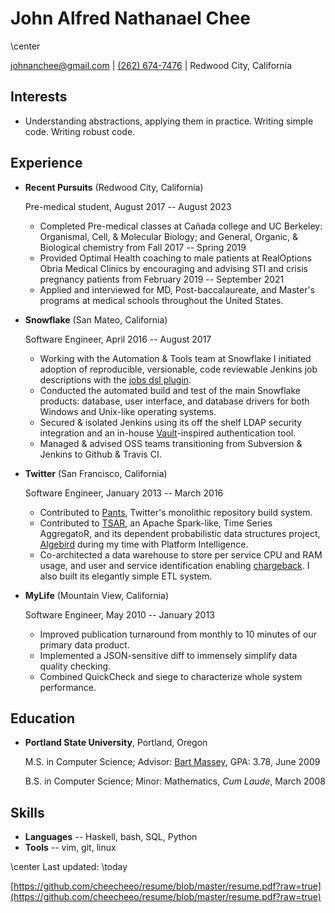 John Alfred Nathanael Chee
===============

\center

[johnanchee@gmail.com](mailto:johnanchee@gmail.com) | [(262) 674-7476](tel:+1-262-674-7476) | Redwood City, California

Interests
---------

*   Understanding abstractions, applying them in practice. Writing simple code. Writing robust code.

Experience
---------------

* **Recent Pursuits** (Redwood City, California)

    Pre-medical student, August 2017 -- August 2023

    - Completed Pre-medical classes at Cañada college and UC Berkeley: Organismal, Cell, & Molecular Biology; and General, Organic, & Biological chemistry from Fall 2017 -- Spring 2019
    - Provided Optimal Health coaching to male patients at RealOptions Obria Medical Clinics by encouraging and advising STI and crisis pregnancy patients from February 2019 -- September 2021
    - Applied and interviewed for MD, Post-baccalaureate, and Master's programs at medical schools throughout the United States.

* **Snowflake** (San Mateo, California)

    Software Engineer, April 2016 -- August 2017

    - Working with the Automation & Tools team at Snowflake I initiated adoption of reproducible, versionable, code reviewable Jenkins job descriptions with the [jobs dsl plugin](https://github.com/jenkinsci/job-dsl-plugin).
    - Conducted the automated build and test of the main Snowflake products: database, user interface, and database drivers for both Windows and Unix-like operating systems.
    - Secured & isolated Jenkins using its off the shelf LDAP security integration and an in-house [Vault](https://www.vaultproject.io)-inspired authentication tool.
    - Managed & advised OSS teams transitioning from Subversion & Jenkins to Github & Travis CI.

* **Twitter** (San Francisco, California)

    Software Engineer, January 2013 -- March 2016

    - Contributed to [Pants](https://www.pantsbuild.org/), Twitter's monolithic repository build system.
    - Contributed to [TSAR](https://blog.twitter.com/engineering/en_us/a/2014/tsar-a-timeseries-aggregator.html), an Apache Spark-like, Time Series AggregatoR, and its dependent probabilistic data structures project, [Algebird](https://twitter.github.io/algebird/) during my time with Platform Intelligence.
    - Co-architected a data warehouse to store per service CPU and RAM usage, and user and service identification enabling [chargeback](https://www.linux.com/blog/twitters-chargeback-system-measures-resource-use-and-sends-out-bill). I also built its elegantly simple ETL system.

* **MyLife** (Mountain View, California)

    Software Engineer, May 2010 -- January 2013

    - Improved publication turnaround from monthly to 10 minutes of our primary data product.
    - Implemented a JSON-sensitive diff to immensely simplify data quality checking.
    - Combined QuickCheck and siege to characterize whole system performance.

## Education

*   **Portland State University**, Portland, Oregon

    M.S. in Computer Science; Advisor: [Bart Massey](http://web.cecs.pdx.edu/~bart/), GPA: 3.78, June 2009

    B.S. in Computer Science; Minor: Mathematics, _Cum Laude_, March 2008


Skills
------

*   **Languages** -- Haskell, bash, SQL, Python
*   **Tools** -- vim, git, linux

\center Last updated: \today

[https://github.com/cheecheeo/resume/blob/master/resume.pdf?raw=true](https://github.com/cheecheeo/resume/blob/master/resume.pdf?raw=true)

